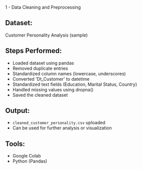  1 - Data Cleaning and Preprocessing

## Dataset:
Customer Personality Analysis (sample)

## Steps Performed:
- Loaded dataset using pandas
- Removed duplicate entries
- Standardized column names (lowercase, underscores)
- Converted 'Dt_Customer' to datetime
- Standardized text fields (Education, Marital Status, Country)
- Handled missing values using dropna()
- Saved the cleaned dataset

## Output:
- `cleaned_customer_personality.csv` uploaded
- Can be used for further analysis or visualization

## Tools:
- Google Colab
- Python (Pandas)
